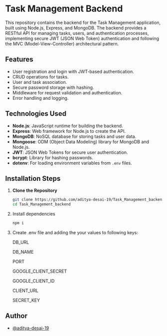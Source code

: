 # Task Management Backend

This repository contains the backend for the Task Management application, built using Node.js, Express, and MongoDB. The backend provides a RESTful API for managing tasks, users, and authentication processes, implementing secure JWT (JSON Web Token) authentication and following the MVC (Model-View-Controller) architectural pattern.

## Features

- User registration and login with JWT-based authentication.
- CRUD operations for tasks.
- User and task association.
- Secure password storage with hashing.
- Middleware for request validation and authentication.
- Error handling and logging.

## Technologies Used

- **Node.js**: JavaScript runtime for building the backend.
- **Express**: Web framework for Node.js to create the API.
- **MongoDB**: NoSQL database for storing tasks and user data.
- **Mongoose**: ODM (Object Data Modeling) library for MongoDB and Node.js.
- **JWT**: JSON Web Tokens for secure user authentication.
- **bcrypt**: Library for hashing passwords.
- **dotenv**: For loading environment variables from `.env` files.

## Installation Steps

1. **Clone the Repository**

   ```bash
   git clone https://github.com/aditya-desai-19/Task_Management_backend.git
   cd Task_Management_backend

2. Install dependencies
    ```bash
    npm i 

3. Create .env file and adding the your values to following keys:
    
    DB_URL

    DB_NAME

    PORT
    
    GOOGLE_CLIENT_SECRET
    
    GOOGLE_CLIENT_ID
    
    CLIENT_URL
    
    SECRET_KEY


## Author

- [@aditya-desai-19](https://github.com/aditya-desai-19)
